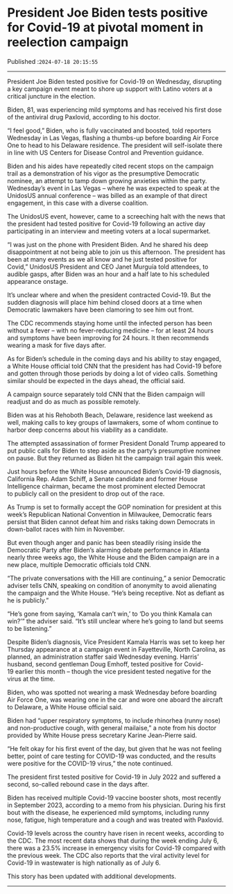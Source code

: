 # President Joe Biden tests positive for Covid-19 at pivotal moment in reelection campaign

Published :`2024-07-18 20:15:55`

---

President Joe Biden tested positive for Covid-19 on Wednesday, disrupting a key campaign event meant to shore up support with Latino voters at a critical juncture in the election.

Biden, 81, was experiencing mild symptoms and has received his first dose of the antiviral drug Paxlovid, according to his doctor.

“I feel good,” Biden, who is fully vaccinated and boosted, told reporters Wednesday in Las Vegas, flashing a thumbs-up before boarding Air Force One to head to his Delaware residence. The president will self-isolate there in line with US Centers for Disease Control and Prevention guidance.

Biden and his aides have repeatedly cited recent stops on the campaign trail as a demonstration of his vigor as the presumptive Democratic nominee, an attempt to tamp down growing anxieties within the party. Wednesday’s event in Las Vegas – where he was expected to speak at the UnidosUS annual conference – was billed as an example of that direct engagement, in this case with a diverse coalition.

The UnidosUS event, however, came to a screeching halt with the news that the president had tested positive for Covid-19 following an active day participating in an interview and meeting voters at a local supermarket.

“I was just on the phone with President Biden. And he shared his deep disappointment at not being able to join us this afternoon. The president has been at many events as we all know and he just tested positive for Covid,” UnidosUS President and CEO Janet Murguía told attendees, to audible gasps, after Biden was an hour and a half late to his scheduled appearance onstage.

It’s unclear where and when the president contracted Covid-19. But the sudden diagnosis will place him behind closed doors at a time when Democratic lawmakers have been clamoring to see him out front.

The CDC recommends staying home until the infected person has been without a fever – with no fever-reducing medicine – for at least 24 hours and symptoms have been improving for 24 hours. It then recommends wearing a mask for five days after.

As for Biden’s schedule in the coming days and his ability to stay engaged, a White House official told CNN that the president has had Covid-19 before and gotten through those periods by doing a lot of video calls. Something similar should be expected in the days ahead, the official said.

A campaign source separately told CNN that the Biden campaign will readjust and do as much as possible remotely.

Biden was at his Rehoboth Beach, Delaware, residence last weekend as well, making calls to key groups of lawmakers, some of whom continue to harbor deep concerns about his viability as a candidate.

The attempted assassination of former President Donald Trump appeared to put public calls for Biden to step aside as the party’s presumptive nominee on pause. But they returned as Biden hit the campaign trail again this week.

Just hours before the White House announced Biden’s Covid-19 diagnosis, California Rep. Adam Schiff, a Senate candidate and former House Intelligence chairman, became the most prominent elected Democrat to publicly call on the president to drop out of the race.

As Trump is set to formally accept the GOP nomination for president at this week’s Republican National Convention in Milwaukee, Democratic fears persist that Biden cannot defeat him and risks taking down Democrats in down-ballot races with him in November.

But even though anger and panic has been steadily rising inside the Democratic Party after Biden’s alarming debate performance in Atlanta nearly three weeks ago, the White House and the Biden campaign are in a new place, multiple Democratic officials told CNN.

“The private conversations with the Hill are continuing,” a senior Democratic adviser tells CNN, speaking on condition of anonymity to avoid alienating the campaign and the White House. “He’s being receptive. Not as defiant as he is publicly.”

“He’s gone from saying, ‘Kamala can’t win,’ to ‘Do you think Kamala can win?’” the adviser said. “It’s still unclear where he’s going to land but seems to be listening.”

Despite Biden’s diagnosis, Vice President Kamala Harris was set to keep her Thursday appearance at a campaign event in Fayetteville, North Carolina, as planned, an administration staffer said Wednesday evening. Harris’ husband, second gentleman Doug Emhoff, tested positive for Covid-19 earlier this month – though the vice president tested negative for the virus at the time.

Biden, who was spotted not wearing a mask Wednesday before boarding Air Force One, was wearing one in the car and wore one aboard the aircraft to Delaware, a White House official said.

Biden had “upper respiratory symptoms, to include rhinorhea (runny nose) and non-productive cough, with general mailaise,” a note from his doctor provided by White House press secretary Karine Jean-Pierre said.

“He felt okay for his first event of the day, but given that he was not feeling better, point of care testing for COVID-19 was conducted, and the results were positive for the COVID-19 virus,” the note continued.

The president first tested positive for Covid-19 in July 2022 and suffered a second, so-called rebound case in the days after.

Biden has received multiple Covid-19 vaccine booster shots, most recently in September 2023, according to a memo from his physician. During his first bout with the disease, he experienced mild symptoms, including runny nose, fatigue, high temperature and a cough and was treated with Paxlovid.

Covid-19 levels across the country have risen in recent weeks, according to the CDC. The most recent data shows that during the week ending July 6, there was a 23.5% increase in emergency visits for Covid-19 compared with the previous week. The CDC also reports that the viral activity level for Covid-19 in wastewater is high nationally as of July 6.

This story has been updated with additional developments.

---

